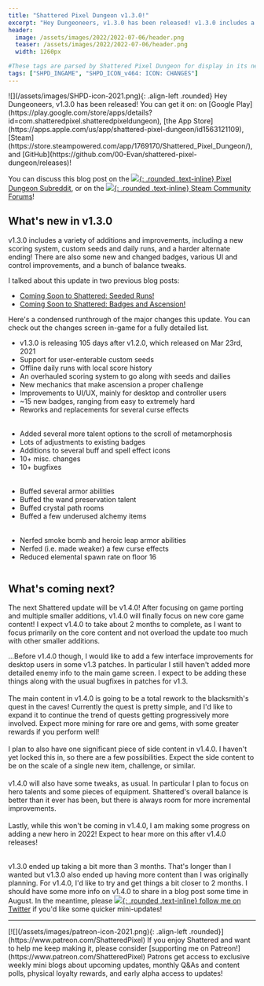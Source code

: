 ```yaml
---
title: "Shattered Pixel Dungeon v1.3.0!"
excerpt: "Hey Dungeoneers, v1.3.0 has been released! v1.3.0 includes a variety of additions and improvements, including a new scoring system, custom seeds and daily runs, and a harder alternate ending! There are also some new and changed badges, various UI and control improvements, and a bunch of balance tweaks."
header:
  image: /assets/images/2022/2022-07-06/header.png
  teaser: /assets/images/2022/2022-07-06/header.png
  width: 1260px

#These tags are parsed by Shattered Pixel Dungeon for display in its news feed
tags: ["SHPD_INGAME", "SHPD_ICON_v464: ICON: CHANGES"]
---
```


<div markdown="1" style="display: inline-block;">
![](/assets/images/SHPD-icon-2021.png){: .align-left .rounded} Hey Dungeoneers, v1.3.0 has been released! You can get it on: on [Google Play](https://play.google.com/store/apps/details?id=com.shatteredpixel.shatteredpixeldungeon), [the App Store](https://apps.apple.com/us/app/shattered-pixel-dungeon/id1563121109), [Steam](https://store.steampowered.com/app/1769170/Shattered_Pixel_Dungeon/), and [GitHub](https://github.com/00-Evan/shattered-pixel-dungeon/releases)!
</div>

You can discuss this blog post on the [![](/assets/images/reddit-icon.png){: .rounded .text-inline} Pixel Dungeon Subreddit](https://www.reddit.com/r/PixelDungeon/comments/vsv72w/shattered_pixel_dungeon_v130/), or on the [![](/assets/images/steam-icon.png){: .rounded .text-inline} Steam Community Forums](https://steamcommunity.com/app/1769170/eventcomments/3415433633272623975)!

## What's new in v1.3.0

v1.3.0 includes a variety of additions and improvements, including a new scoring system, custom seeds and daily runs, and a harder alternate ending! There are also some new and changed badges, various UI and control improvements, and a bunch of balance tweaks.

I talked about this update in two previous blog posts:<br>
- [Coming Soon to Shattered: Seeded Runs!](/blog/coming-soon-to-shattered-seeded-runs.html)
- [Coming Soon to Shattered: Badges and Ascension!](/blog/coming-soon-to-shattered-badges-and-ascension.html)

Here's a condensed runthrough of the major changes this update. You can check out the changes screen in-game for a fully detailed list.

<div style="display: inline-block; margin-bottom: 1.3em; width: 100%">
<p style="margin: 0px"><img src="/assets/images/2022/2022-07-06/new.png" alt="" class="align-left"></p>
<ul style="margin-top: 0px">
  <li>v1.3.0 is releasing 105 days after v1.2.0, which released on Mar 23rd, 2021</li>
  <li>Support for user-enterable custom seeds</li>
  <li>Offline daily runs with local score history</li>
  <li>An overhauled scoring system to go along with seeds and dailies</li>
  <li>New mechanics that make ascension a proper challenge</li>
  <li>Improvements to UI/UX, mainly for desktop and controller users</li>
  <li>~15 new badges, ranging from easy to extremely hard</li>
  <li>Reworks and replacements for several curse effects</li>
</ul>
</div>

<div style="display: inline-block; margin-bottom: 1.3em; width: 100%">
<p style="margin: 0px"><img src="/assets/images/2022/2022-07-06/changes.png" alt="" class="align-left"></p>
<ul style="margin-top: 0px">
  <li>Added several more talent options to the scroll of metamorphosis</li>
  <li>Lots of adjustments to existing badges</li>
  <li>Additions to several buff and spell effect icons</li>
  <li>10+ misc. changes</li>
  <li>10+ bugfixes</li>
</ul>
</div>

<div style="display: inline-block; margin-bottom: 1.3em; width: 100%">
<p style="margin: 0px"><img src="/assets/images/2022/2022-07-06/buffs.png" alt="" class="align-left"></p>
<ul style="margin-top: 0px">
  <li>Buffed several armor abilities</li>
  <li>Buffed the wand preservation talent</li>
  <li>Buffed crystal path rooms</li>
  <li>Buffed a few underused alchemy items</li>
</ul>
</div>

<div style="display: inline-block; width: 100%">
<p style="margin: 0px"><img src="/assets/images/2022/2022-07-06/nerfs.png" alt="" class="align-left"></p>
<ul style="margin-top: 0px">
  <li>Nerfed smoke bomb and heroic leap armor abilities</li>
  <li>Nerfed (i.e. made weaker) a few curse effects</li>
  <li>Reduced elemental spawn rate on floor 16</li>
</ul>
</div>

## What's coming next?

The next Shattered update will be v1.4.0! After focusing on game porting and multiple smaller additions, v1.4.0 will finally focus on new core game content! I expect v1.4.0 to take about 2 months to complete, as I want to focus primarily on the core content and not overload the update too much with other smaller additions.

<div style="display: inline-block; margin-bottom: 1.3em; width: 100%">
<p style="margin: 0px"><img src="/assets/images/2022/2022-07-06/desktop-ui.png" alt="" class="align-left"></p>
...Before v1.4.0 though, I would like to add a few interface improvements for desktop users in some v1.3 patches. In particular I still haven't added more detailed enemy info to the main game screen. I expect to be adding these things along with the usual bugfixes in patches for v1.3.
</div>

<div style="display: inline-block; margin-bottom: 1.3em; width: 100%">
<p style="margin: 0px"><img src="/assets/images/2022/2022-07-06/pickaxe.png" alt="" class="align-left"></p>
The main content in v1.4.0 is going to be a total rework to the blacksmith's quest in the caves! Currently the quest is pretty simple, and I'd like to expand it to continue the trend of quests getting progressively more involved. Expect more mining for rare ore and gems, with some greater rewards if you perform well!
</div>

<div style="display: inline-block; margin-bottom: 1.3em; width: 100%">
<p style="margin: 0px"><img src="/assets/images/2022/2022-07-06/misc.png" alt="" class="align-left"></p>
I plan to also have one significant piece of side content in v1.4.0. I haven't yet locked this in, so there are a few possibilities. Expect the side content to be on the scale of a single new item, challenge, or similar.
</div>

<div style="display: inline-block; margin-bottom: 1.3em; width: 100%">
<p style="margin: 0px"><img src="/assets/images/2022/2022-07-06/talents.png" alt="" class="align-left"></p>
v1.4.0 will also have some tweaks, as usual. In particular I plan to focus on hero talents and some pieces of equipment. Shattered's overall balance is better than it ever has been, but there is always room for more incremental improvements.
</div>

<div style="display: inline-block; margin-bottom: 1.3em; width: 100%">
<p style="margin: 0px"><img src="/assets/images/2022/2022-07-06/amulet.png" alt="" class="align-left"></p>
Lastly, while this won't be coming in v1.4.0, I am making some progress on adding a new hero in 2022! Expect to hear more on this after v1.4.0 releases!
</div>

v1.3.0 ended up taking a bit more than 3 months. That's longer than I wanted but v1.3.0 also ended up having more content than I was originally planning. For v1.4.0, I'd like to try and get things a bit closer to 2 months. I should have some more info on v1.4.0 to share in a blog post some time in August. In the meantime, please [![](/assets/images/twitter-icon.png){: .rounded .text-inline} follow me on Twitter](https://www.twitter.com/ShatteredPixel) if you'd like some quicker mini-updates!

---

<div markdown="1" style="display: inline-block;">
[![](/assets/images/patreon-icon-2021.png){: .align-left .rounded}](https://www.patreon.com/ShatteredPixel) If you enjoy Shattered and want to help me keep making it, please consider [supporting me on Patreon!](https://www.patreon.com/ShatteredPixel) Patrons get access to exclusive weekly mini blogs about upcoming updates, monthly Q&As and content polls, physical loyalty rewards, and early alpha access to updates!
</div>
